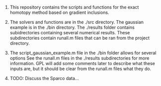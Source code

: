 1)  This repository contains the scripts and functions for the exact 
    homotopy method based on gradient inclusions.

2)  The solvers and functions are in the ./src directory. 
    The gaussian example is in the ./bin directory. 
    The ./results folder contains subidrectories containing several numerical results. 
    These subdirectories contain runall.m files that can be ran from the project directory. 

3)  The script_gaussian_example.m file in the ./bin folder allows for several options
    See the runall.m files in the ./results subdirectories for more information.
    GPL will add some comments later to describe what these inputs are, but it should
    be clear from the runall.m files what they do.

4)  TODO: Discuss the Sparco data...